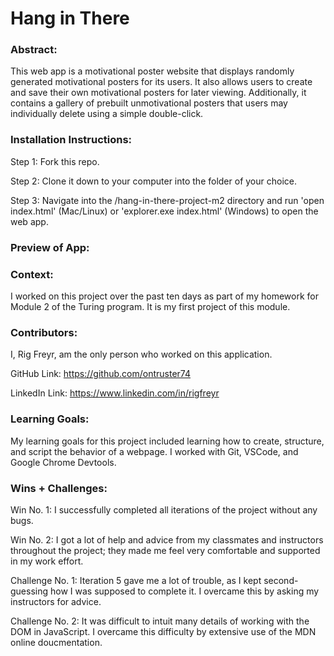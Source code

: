 # Hang in There  

### Abstract:
[//]: <> (Briefly describe what you built and its features. What problem is the app solving? How does this application solve that problem?)
This web app is a motivational poster website that displays randomly generated motivational posters for its users. It also allows users to create and save their own motivational posters for later viewing. Additionally, it contains a gallery of prebuilt unmotivational posters that users may individually delete using a simple double-click. 


### Installation Instructions:
[//]: <> (What steps does a person have to take to get your app cloned down and running?)
Step 1: Fork this repo.

Step 2: Clone it down to your computer into the folder of your choice.

Step 3: Navigate into the /hang-in-there-project-m2 directory and run 'open index.html' (Mac/Linux) or 'explorer.exe index.html' (Windows) to open the web app.

### Preview of App:
[//]: <> (Provide ONE gif or screenshot of your application - choose the "coolest" piece of functionality to show off. gifs preferred!)

### Context:
[//]: <> (Give some context for the project here. How long did you have to work on it? How far into the Turing program are you?)
I worked on this project over the past ten days as part of my homework for Module 2 of the Turing program. It is my first project of this module.

### Contributors:
[//]: <> (Who worked on this application? Link to your GitHub. Consider also providing LinkedIn link)
I, Rig Freyr, am the only person who worked on this application.

GitHub Link: https://github.com/ontruster74

LinkedIn Link: https://www.linkedin.com/in/rigfreyr

### Learning Goals:
[//]: <> (What were the learning goals of this project? What tech did you work with?)
My learning goals for this project included learning how to create, structure, and script the behavior of a webpage. I worked with Git, VSCode, and Google Chrome Devtools.

### Wins + Challenges:
[//]: <> (What are 2-3 wins you have from this project? What were some challenges you faced - and how did you get over them?)
Win No. 1: I successfully completed all iterations of the project without any bugs.

Win No. 2: I got a lot of help and advice from my classmates and instructors throughout the project; they made me feel very comfortable and supported in my work effort.

Challenge No. 1: Iteration 5 gave me a lot of trouble, as I kept second-guessing how I was supposed to complete it. I overcame this by asking my instructors for advice.

Challenge No. 2: It was difficult to intuit many details of working with the DOM in JavaScript. I overcame this difficulty by extensive use of the MDN online doucmentation.
